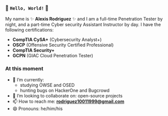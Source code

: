 ### 👋 `Hello, World!` 👋

My name is ✨ **Alexis Rodriguez** ✨ and I am a full-time Penetration Tester by night, and a part-time Cyber security Assistant Instructor by day. I have the following certifications:
- **CompTIA CySA+** (Cybersecurity Analyst+)
- **OSCP** (Offensive Security Certified Professional)
- **CompTIA Security+**
- **GCPN** (GIAC Cloud Penetration Tester)

### At this moment
- 🌱 I’m currently:
  - studying OWSE and OSED
  - hunting bugs on HackerOne and Bugcrowd
- 👯 I’m looking to collaborate on: open-source projects
- 📫 How to reach me: **rodriguez10011999@gmail.com**
- 😄 Pronouns: he/him/his
